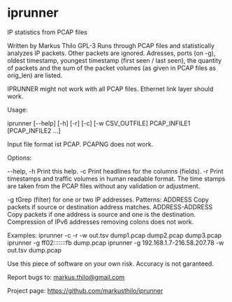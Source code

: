 # iprunner
IP statistics from PCAP files

Written by Markus Thilo
GPL-3
Runs through PCAP files and statistically analyzes IP packets. Other packets are ignored.
Adresses, ports (on -g), oldest timestamp, youngest timestamp (first seen / last seen), the quantity
of packets and the sum of the packet volumes (as given in PCAP files as orig_len) are listed.

IPRUNNER might not work with all PCAP files. Ethernet link layer should work.

Usage:

iprunner [--help] [-h] [-r] [-c] [-w CSV_OUTFILE] PCAP_INFILE1 [PCAP_INFILE2 ...]

Input file format ist PCAP. PCAPNG does not work.

Options:

--help, -h	Print this help.
-c		Print headlines for the columns (fields).
-r		Print timestamps and traffic volumes in human readable format.
		The time stamps are taken from the PCAP files without any validation or adjustment.

-g		tGrep (filter) for one or two IP addresses.
		Patterns:
		ADDRESS	Copy packets if source or destination address matches.
		ADDRESS-ADDRESS	Copy packets if one address is source and one is the destination.
		Compression of IPv6 addresses removing colons does not work.

Examples:
iprunner -c -r -w out.tsv dump1.pcap dump2.pcap dump3.pcap
iprunner -g ff02:::::::fb dump.pcap
iprunner -g 192.168.1.7-216.58.207.78 -w out.tsv dump.pcap

Use this piece of software on your own risk. Accuracy is not garanteed.

Report bugs to: markus.thilo@gmail.com

Project page: https://github.com/markusthilo/iprunner
